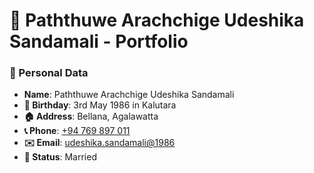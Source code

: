 # 🌟 Paththuwe Arachchige Udeshika Sandamali - Portfolio

### 👤 Personal Data
- **Name**: Paththuwe Arachchige Udeshika Sandamali
- **🎂 Birthday**: 3rd May 1986 in Kalutara
- **🏠 Address**: Bellana, Agalawatta
- **📞 Phone**: [+94 769 897 011](tel:+94769897011)
- **✉️ Email**: [udeshika.sandamali@1986](mailto:udeshika.sandamali@1986)
- **💍 Status**: Married
